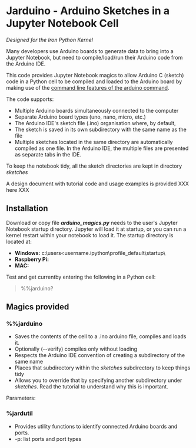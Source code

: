 # Jarduino - Arduino Sketches in a Jupyter Notebook Cell

*Designed for the Iron Python Kernel*

Many developers use Arduino boards to generate data to bring into a Jupyter Notebook, but need to compile/load/run their Arduino code from the Arduino IDE.

This code provides Jupyter Notebook magics to allow Arduino C (sketch) code in a Python cell to be compiled and loaded to the Arduino board by making use of the [command line features of the arduino command](https://github.com/arduino/Arduino/blob/master/build/shared/manpage.adoc).

The code supports:

*  Multiple Arduino boards simultaneously connected to the computer
*  Separate Arduino board types (uno, nano, micro, etc.)
*  The Arduino IDE's sketch file (.ino) organisation where, by default, 
 *  The sketch is saved in its own subdirectory with the same name as the file
 *  Multiple sketches located in the same directory are automatically compiled as one file. In the Arduino IDE, the multiple files are presented as separate tabs in the IDE.
 
To keep the notebook tidy, all the sketch directories are kept in directory *sketches*

A design document with tutorial code and usage examples is provided XXX here XXX

## Installation

Download or copy file __*arduino_magics.py*__ needs to the user's Jupyter Notebook startup directory. Jupyter will load it at startup, or you can run a kernel restart within your notebook to load it. The startup directory is located at:
*  __Windows:__ c:\users\<username\.ipython\profile_default\startup\
*  __Raspberry Pi:__
*  __MAC:__

Test and get currentby entering the following in a Python cell:

> %%jarduino?



## Magics provided

### %%jarduino <filename> 
*  Saves the contents of the cell to a .ino arduino file, compiles and loads it.
*  Optionally (--verify) compiles only without  loading
*  Respects the Arduino IDE convention of creating a subdirectory of the same name 
  *  Places that subdirectory within the *sketches* subdirectory to keep things tidy
  *  Allows you to override that by specifying another subdirectory under *sketches*. Read the tutorial to understand why this is important.
  
Parameters:

  

### %jardutil
*  Provides utility functions to identify connected Arduino boards and ports.
*  -p: list ports and port types

  


